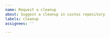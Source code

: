 ```yaml
---
name: Request a cleanup
about: Suggest a cleanup in custos repository
labels: cleanup
assignees: ''

---
```


<!--
This form is for bug reports and feature requests ONLY!
For general questions and troubleshooting about custos, please ask/look for answers here:
- custos mailing list: https://lists.apache.org/list.html?custos@airavata.apache.org

Issues specific to *airavata*, *airavata-django-portal*, *airavata-mft*, should be created in the repository they belong to (e.g. https://github.com/apache/airavata)
-->
